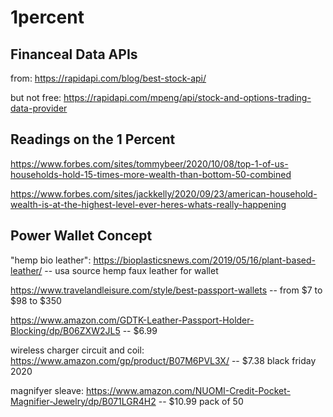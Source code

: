 # 1percent

## Financeal Data APIs

from: https://rapidapi.com/blog/best-stock-api/

but not free: https://rapidapi.com/mpeng/api/stock-and-options-trading-data-provider

## Readings on the 1 Percent

https://www.forbes.com/sites/tommybeer/2020/10/08/top-1-of-us-households-hold-15-times-more-wealth-than-bottom-50-combined

https://www.forbes.com/sites/jackkelly/2020/09/23/american-household-wealth-is-at-the-highest-level-ever-heres-whats-really-happening

## Power Wallet Concept

"hemp bio leather":
https://bioplasticsnews.com/2019/05/16/plant-based-leather/ -- usa source hemp faux leather for wallet

https://www.travelandleisure.com/style/best-passport-wallets -- from $7 to $98 to $350

https://www.amazon.com/GDTK-Leather-Passport-Holder-Blocking/dp/B06ZXW2JL5 -- $6.99

wireless charger circuit and coil: https://www.amazon.com/gp/product/B07M6PVL3X/ -- $7.38 black friday 2020

magnifyer sleave: https://www.amazon.com/NUOMI-Credit-Pocket-Magnifier-Jewelry/dp/B071LGR4H2 -- $10.99 pack of 50
